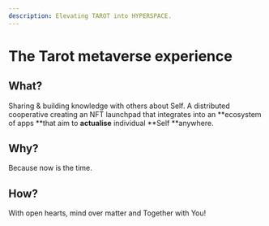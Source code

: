 ```yaml
---
description: Elevating TAROT into HYPERSPACE.
---
```


# The Tarot metaverse experience

## What?

Sharing & building knowledge with others about Self. A distributed cooperative creating an NFT launchpad that integrates into an **ecosystem of apps **that aim to **actualise** individual **Self **anywhere.&#x20;

## Why?

Because now  is the time.

## How?

With open hearts, mind over matter and Together with You!
